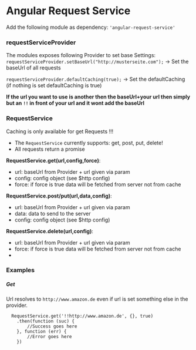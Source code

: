 # Angular Request Service
Add the following module as dependency: ```'angular-request-service'```

### requestServiceProvider
The modules exposes following Provider to set base Settings:
```requestServiceProvider.setBaseUrl("http://musterseite.com");```
-> Set the baseUrl of all requests

```requestServiceProvider.defaultCaching(true);```
-> Set the defaultCaching (if nothing is set defaultCaching is true)

**If the url you want to use is another then the baseUrl+your url then simply but an ```!!``` in front of your url and it wont add the baseUrl**

### RequestService
Caching is only available for get Requests !!!
* The ```RequestService``` currently supports: get, post, put, delete!
* All requests return a promise 

**RequestService.get(url,config,force)**:
* url: baseUrl from Provider + url given via param
* config: config object (see $http config)
* force: if force is true data will be fetched from server not from cache

**RequestService.post/put(url,data,config)**:
* url: baseUrl from Provider + url given via param
* data: data to send to the server
* config: config object (see $http config)

**RequestService.delete(url,config)**:
* url: baseUrl from Provider + url given via param
* force: if force is true data will be fetched from server not from cache
* 
### Examples
##### Get

Url resolves to ```http://www.amazon.de``` even if url is set something else in the provider.
```
  RequestService.get('!!http://www.amazon.de', {}, true)
    .then(function (suc) {
        //Success goes here
    }, function (err) {
        //Error goes here
    })
```